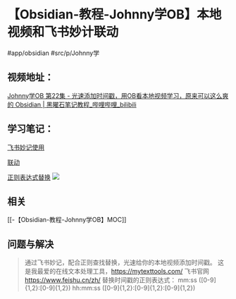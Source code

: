 # 【Obsidian-教程-Johnny学OB】本地视频和飞书妙计联动
#app/obsidian #src/p/Johnny学 
## 视频地址：
[Johnny学OB 第22集 - 光速添加时间戳，用OB看本地视频学习，原来可以这么爽的 Obsidian | 黑曜石笔记教程_哔哩哔哩_bilibili](https://www.bilibili.com/video/BV1EA411F7Xk?share_source=copy_web)

## 学习笔记：

[飞书妙记使用](https://www.bilibili.com/video/BV1EA411F7Xk?share_source=copy_web#t=111.294245)

[联动](https://www.bilibili.com/video/BV1EA411F7Xk?share_source=copy_web#t=192.222132)

[正则表达式替换](https://www.bilibili.com/video/BV1EA411F7Xk?share_source=copy_web#t=347.669775)
![](https://obsidian-001-1312884387.cos.ap-nanjing.myqcloud.com/ImageBed/20220714083541.png)


## 相关
[[-【Obsidian-教程-Johnny学OB】MOC]]

## 问题与解决
>通过飞书妙记，配合正则查找替换，光速给你的本地视频添加时间戳。 
>这是我最爱的在线文本处理工具，https://mytexttools.com/ 
>飞书官网 https://www.feishu.cn/zh/ 
>替换时间戳的正则表达式： 
>mm:ss ([0-9]{1,2}:[0-9]{1,2}) 
>hh:mm:ss ([0-9]{1,2}:[0-9]{1,2}:[0-9]{1,2})